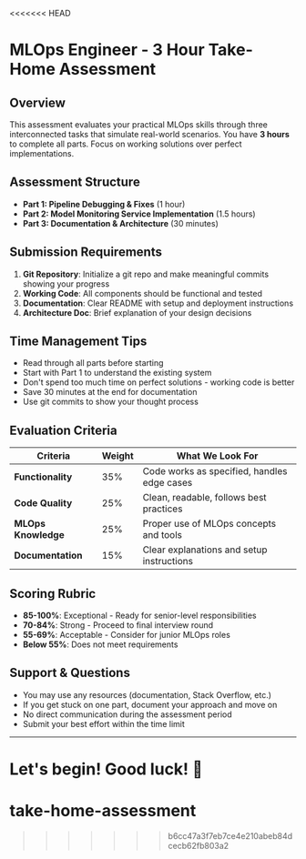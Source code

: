 <<<<<<< HEAD
# MLOps Engineer - 3 Hour Take-Home Assessment

## Overview

This assessment evaluates your practical MLOps skills through three interconnected tasks that simulate real-world scenarios. You have **3 hours** to complete all parts. Focus on working solutions over perfect implementations.

## Assessment Structure

- **Part 1: Pipeline Debugging & Fixes** (1 hour)
- **Part 2: Model Monitoring Service Implementation** (1.5 hours) 
- **Part 3: Documentation & Architecture** (30 minutes)

## Submission Requirements

1. **Git Repository**: Initialize a git repo and make meaningful commits showing your progress
2. **Working Code**: All components should be functional and tested
3. **Documentation**: Clear README with setup and deployment instructions
4. **Architecture Doc**: Brief explanation of your design decisions

## Time Management Tips

- Read through all parts before starting
- Start with Part 1 to understand the existing system
- Don't spend too much time on perfect solutions - working code is better
- Save 30 minutes at the end for documentation
- Use git commits to show your thought process

## Evaluation Criteria

| Criteria | Weight | What We Look For |
|----------|--------|------------------|
| **Functionality** | 35% | Code works as specified, handles edge cases |
| **Code Quality** | 25% | Clean, readable, follows best practices |
| **MLOps Knowledge** | 25% | Proper use of MLOps concepts and tools |
| **Documentation** | 15% | Clear explanations and setup instructions |

## Scoring Rubric

- **85-100%**: Exceptional - Ready for senior-level responsibilities
- **70-84%**: Strong - Proceed to final interview round
- **55-69%**: Acceptable - Consider for junior MLOps roles
- **Below 55%**: Does not meet requirements

## Support & Questions

- You may use any resources (documentation, Stack Overflow, etc.)
- If you get stuck on one part, document your approach and move on
- No direct communication during the assessment period
- Submit your best effort within the time limit

---

Let's begin! Good luck! 🚀
=======
# take-home-assessment
>>>>>>> b6cc47a3f7eb7ce4e210abeb84dcecb62fb803a2

